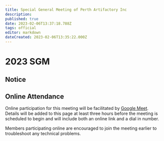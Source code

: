 ```yaml
---
title: Special General Meeting of Perth Artifactory Inc
description: 
published: true
date: 2023-02-06T13:37:18.788Z
tags: official
editor: markdown
dateCreated: 2023-02-06T13:35:22.000Z
---
```


# 2023 SGM

## Notice



## Online Attendance

Online participation for this meeting will be facilitated by [Google Meet](https://meet.google.com/). Details will be added to this page at least three hours before the meeting is scheduled to begin and will include both an online link and a dial in number.

Members participating online are encouraged to join the meeting earlier to troubleshoot any technical problems.